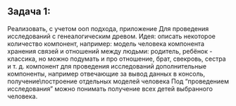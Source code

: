 ## Задача 1:
Реализовать, с учетом ооп подхода, приложение Для проведения исследований с генеалогическим древом. Идея: описать некоторое количество компонент, 
например: модель человека компонента хранения связей и отношений между людьми: родитель, ребёнок - классика, но можно подумать и про отношение, 
брат, свекровь, сестра и т. д. компонент для проведения исследований дополнительные компоненты, например отвечающие за вывод данных в консоль, 
получение\построение отдельных моделей человека Под “проведением исследования” можно понимать получение всех детей выбранного человека.
